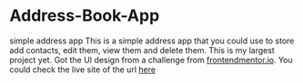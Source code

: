 # Address-Book-App
simple address app
This is a simple address app that you could use to store add contacts, edit them, view them and delete them.
This is my largest project yet. Got the UI design from a challenge from [frontendmentor.io]("https://www.frontendmentor.io/challenges/invoice-app-i7KaLTQjl").
You could check the live site of the url [here]("https://mecontactapp.netlify.app/")
